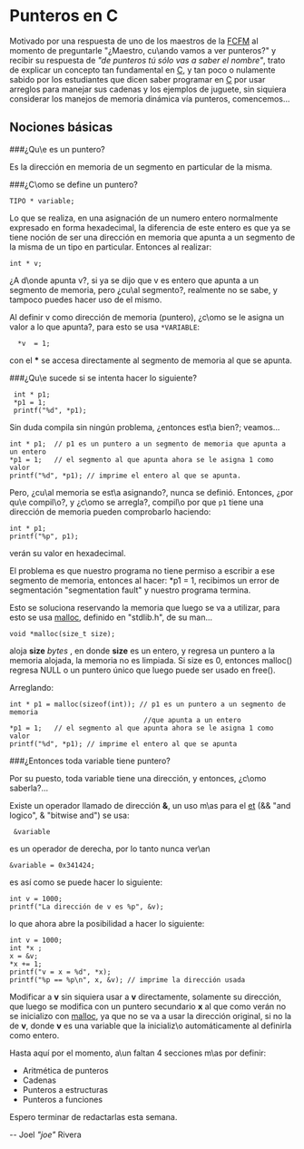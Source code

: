 # Punteros en C

Motivado por una respuesta de uno de los maestros de la [FCFM][] al momento de preguntarle
"¿Maestro, cu\ando vamos a ver punteros?"  y recibir su respuesta de
*"de punteros tú sólo vas a saber el nombre"*,
trato de explicar un concepto tan fundamental en [C][], y tan poco o nulamente sabido por los 
estudiantes que dicen saber programar en [C][] por usar arreglos para manejar
sus cadenas y los ejemplos de juguete, sin siquiera considerar los manejos
de memoria dinámica vía punteros, comencemos...

[FCFM]: http://www.fcfm.uanl.mx/ "Facultad de Ciencias F\isico Matem\aticas"
[C]: http://es.wikipedia.org/wiki/Lenguaje_de_programación_C "Lenguage de programación C"

## Nociones básicas

###¿Qu\e es un puntero?

Es la dirección en memoria de un segmento en particular de la misma.

###¿C\omo se define un puntero?

    TIPO * variable;

Lo que se realiza, en una asignación de un numero entero normalmente
expresado en forma hexadecimal, la diferencia de este entero es que ya se
tiene noción de ser una dirección en memoria que apunta a un segmento de la misma
de un tipo en particular. Entonces al realizar:

    int * v;

¿A d\onde apunta v?, si ya se dijo que v es entero que apunta a un segmento de memoria, pero 
¿cu\al segmento?, realmente no se sabe, y tampoco puedes hacer uso de el mismo.

Al definir v como dirección de memoria (puntero), ¿c\omo se le asigna un valor a
lo que apunta?, para esto se usa `*VARIABLE`:

	  *v  = 1;

con el __*__ se accesa directamente al segmento de memoria al que se apunta.

###¿Qu\e sucede si se intenta hacer lo siguiente?

     int * p1;
     *p1 = 1;
     printf("%d", *p1);

Sin duda compila sin ningún problema, ¿entonces est\a bien?; veamos...

    int * p1;  // p1 es un puntero a un segmento de memoria que apunta a un entero
    *p1 = 1;   // el segmento al que apunta ahora se le asigna 1 como valor
    printf("%d", *p1); // imprime el entero al que se apunta.

Pero, ¿cu\al memoria se est\a asignando?, nunca se definió. Entonces, ¿por qu\e
compil\o?, y ¿c\omo se arregla?, compil\o por que `p1` tiene una dirección de
memoria pueden comprobarlo haciendo:

    int * p1;  
    printf("%p", p1);

verán su valor en hexadecimal.

El problema es que nuestro programa no tiene permiso a escribir a ese segmento de memoria, entonces
al hacer: *p1 = 1, recibimos un error de segmentación "segmentation fault" y nuestro programa
termina.

Esto se soluciona reservando la memoria que luego se va a utilizar, para esto se usa [malloc],
definido en "stdlib.h", de su man...

    void *malloc(size_t size);

aloja __size__ _bytes_ , en donde __size__ es un entero, y regresa un puntero 
a la memoria alojada, la memoria no es limpiada. Si size es 0, entonces 
malloc() regresa NULL o un puntero único que luego puede ser usado en free().

[malloc]: http://www.manpagez.com/man/3/malloc/

Arreglando:

    int * p1 = malloc(sizeof(int)); // p1 es un puntero a un segmento de memoria 
	                                 //que apunta a un entero
    *p1 = 1;   // el segmento al que apunta ahora se le asigna 1 como valor
    printf("%d", *p1); // imprime el entero al que se apunta


###¿Entonces toda variable tiene puntero?

Por su puesto, toda variable tiene una dirección, y entonces, ¿c\omo saberla?...

Existe un operador llamado de dirección  __&__, un uso m\as para el [et] (&& "and logico", & "bitwise and")
se usa:

     &variable

[et]: http://es.wikipedia.org/wiki/%26

es un operador de derecha, por lo tanto nunca ver\an

    &variable = 0x341424;
    
es así como se puede hacer lo siguiente:

    int v = 1000;
    printf("La dirección de v es %p", &v);

lo que ahora abre la posibilidad a hacer lo siguiente:

    int v = 1000;
    int *x ;
    x = &v;
    *x += 1;
    printf("v = x = %d", *x); 
    printf("%p == %p\n", x, &v); // imprime la dirección usada

Modificar a __v__ sin siquiera usar a __v__ directamente, solamente su dirección,
que luego se modifica con un puntero secundario __x__ al que como verán no se
inicializo con [malloc][], ya que no se va a usar la dirección original, si no la de __v__,
donde __v__ es una variable que la inicializ\o automáticamente al definirla como entero.

Hasta aquí por el momento, a\un faltan 4 secciones m\as por definir:

  * Aritmética de punteros
  * Cadenas
  * Punteros a estructuras
  * Punteros a funciones

Espero terminar de redactarlas esta semana.

-- Joel _"joe"_ Rivera
